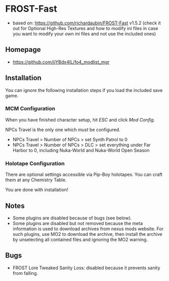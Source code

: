 # FROST-Fast

- based on: https://github.com/richardaubin/FROST-Fast v1.5.2 (check it out for Optional High-Res Textures and how to modify ini files in case you want to modify your own ini files and not use the included ones)

## Homepage

- https://github.com/jjYBdx4IL/fo4_modlist_mgr

## Installation

You can ignore the following installation steps if you load the included save game.

### MCM Configuration

When you have finished character setup, hit _ESC_ and click _Mod Config_.

NPCs Travel is the only one which *must* be configured.

* NPCs Travel > Number of NPCs > set Synth Patrol to 0
* NPCs Travel > Number of NPCs > DLC > set everything under Far Harbor to 0, including Nuka-World and Nuka-World Open Season

### Holotape Configuration

There are optional settings accessible via Pip-Boy holotapes. You can craft them at any Chemistry Table.

You are done with installation!

## Notes

- Some plugins are disabled because of bugs (see below).
- Some plugins are disabled but not removed because the meta information is used to download archives from nexus mods website. For such plugins, use MO2 to download the archive, then install the archive by unselecting all contained files and ignoring the MO2 warning.

## Bugs

- FROST Lore Tweaked Sanity Loss: disabled because it prevents sanity from falling.

